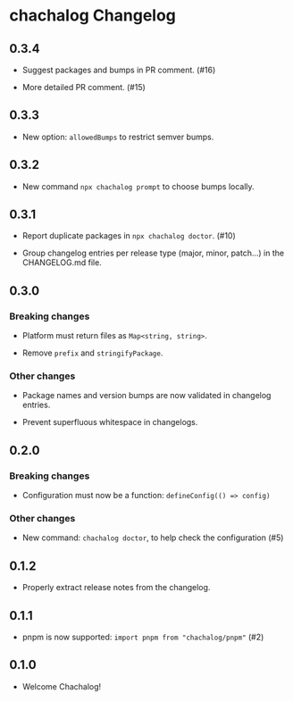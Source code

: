 # chachalog Changelog

## 0.3.4

* Suggest packages and bumps in PR comment. (#16)

* More detailed PR comment. (#15)

## 0.3.3

* New option: `allowedBumps` to restrict semver bumps.

## 0.3.2

* New command `npx chachalog prompt` to choose bumps locally.

## 0.3.1

* Report duplicate packages in `npx chachalog doctor`. (#10)

* Group changelog entries per release type (major, minor, patch...) in the CHANGELOG.md file.

## 0.3.0

### Breaking changes

* Platform must return files as `Map<string, string>`.

* Remove `prefix` and `stringifyPackage`.

### Other changes

* Package names and version bumps are now validated in changelog entries.

* Prevent superfluous whitespace in changelogs.

## 0.2.0

### Breaking changes

* Configuration must now be a function: `defineConfig(() => config)`

### Other changes

* New command: `chachalog doctor`, to help check the configuration (#5)

## 0.1.2

* Properly extract release notes from the changelog.

## 0.1.1

* pnpm is now supported: `import pnpm from "chachalog/pnpm"` (#2)

## 0.1.0

* Welcome Chachalog!
